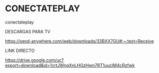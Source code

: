 # CONECTATEPLAY
conectateplay

DESCARGAS PARA TV

https://send-anywhere.com/web/downloads/33BXX7GU#:~:text=Receive

LINK DIRECTO

https://drive.google.com/uc?export=download&id=1crtJWnqXnLHGzHwn7RT1uuclM4cRzfwk
